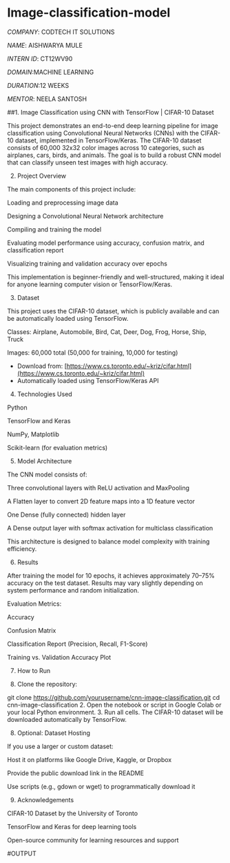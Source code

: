 # Image-classification-model

*COMPANY*: CODTECH IT SOLUTIONS

*NAME*: AISHWARYA MULE

*INTERN ID*: CT12WV90

*DOMAIN*:MACHINE LEARNING

*DURATION*:12 WEEKS

*MENTOR*: NEELA SANTOSH


##1. Image Classification using CNN with TensorFlow | CIFAR-10 Dataset

This project demonstrates an end-to-end deep learning pipeline for image classification using Convolutional Neural Networks (CNNs) with the CIFAR-10 dataset, implemented in TensorFlow/Keras. The CIFAR-10 dataset consists of 60,000 32x32 color images across 10 categories, such as airplanes, cars, birds, and animals. The goal is to build a robust CNN model that can classify unseen test images with high accuracy.


2. Project Overview

The main components of this project include:

Loading and preprocessing image data

Designing a Convolutional Neural Network architecture

Compiling and training the model

Evaluating model performance using accuracy, confusion matrix, and classification report

Visualizing training and validation accuracy over epochs


This implementation is beginner-friendly and well-structured, making it ideal for anyone learning computer vision or TensorFlow/Keras.


3. Dataset

This project uses the CIFAR-10 dataset, which is publicly available and can be automatically loaded using TensorFlow.

Classes: Airplane, Automobile, Bird, Cat, Deer, Dog, Frog, Horse, Ship, Truck

Images: 60,000 total (50,000 for training, 10,000 for testing)


- Download from: [https://www.cs.toronto.edu/~kriz/cifar.html](https://www.cs.toronto.edu/~kriz/cifar.html)
- Automatically loaded using TensorFlow/Keras API


4. Technologies Used

Python

TensorFlow and Keras

NumPy, Matplotlib

Scikit-learn (for evaluation metrics)

5. Model Architecture

The CNN model consists of:

Three convolutional layers with ReLU activation and MaxPooling

A Flatten layer to convert 2D feature maps into a 1D feature vector

One Dense (fully connected) hidden layer

A Dense output layer with softmax activation for multiclass classification


This architecture is designed to balance model complexity with training efficiency.


6. Results

After training the model for 10 epochs, it achieves approximately 70–75% accuracy on the test dataset. Results may vary slightly depending on system performance and random initialization.

Evaluation Metrics:

Accuracy

Confusion Matrix

Classification Report (Precision, Recall, F1-Score)

Training vs. Validation Accuracy Plot


7. How to Run

1. Clone the repository:

git clone https://github.com/yourusername/cnn-image-classification.git
cd cnn-image-classification
2. Open the notebook or script in Google Colab or your local Python environment.
3. Run all cells. The CIFAR-10 dataset will be downloaded automatically by TensorFlow.



8. Optional: Dataset Hosting

If you use a larger or custom dataset:

Host it on platforms like Google Drive, Kaggle, or Dropbox

Provide the public download link in the README

Use scripts (e.g., gdown or wget) to programmatically download it


9. Acknowledgements

CIFAR-10 Dataset by the University of Toronto

TensorFlow and Keras for deep learning tools

Open-source community for learning resources and support



#OUTPUT


